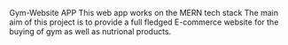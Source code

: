 Gym-Website APP
This web app works on the MERN tech stack
The main aim of this project is to provide a full fledged E-commerce website for the buying of gym as well as nutrional products.



 
